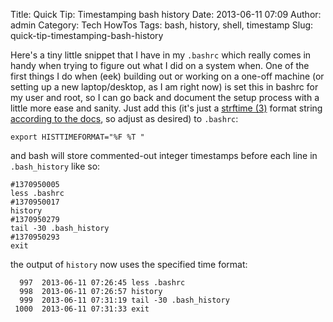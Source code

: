 Title: Quick Tip: Timestamping bash history
Date: 2013-06-11 07:09
Author: admin
Category: Tech HowTos
Tags: bash, history, shell, timestamp
Slug: quick-tip-timestamping-bash-history

Here's a tiny little snippet that I have in my `.bashrc` which really
comes in handy when trying to figure out what I did on a system when.
One of the first things I do when (eek) building out or working on a
one-off machine (or setting up a new laptop/desktop, as I am right now)
is set this in bashrc for my user and root, so I can go back and
document the setup process with a little more ease and sanity. Just add
this (it's just a [strftime (3)](http://linux.die.net/man/3/strftime)
format string [according to the
docs](http://www.gnu.org/software/bash/manual/bashref.html#index-HISTTIMEFORMAT),
so adjust as desired) to `.bashrc`:

~~~~{.bash}
export HISTTIMEFORMAT="%F %T "
~~~~

and bash will store commented-out integer timestamps before each line in
`.bash_history` like so:

~~~~{.bash}
#1370950005
less .bashrc
#1370950017
history 
#1370950279
tail -30 .bash_history 
#1370950293
exit
~~~~

the output of `history` now uses the specified time format:

      997  2013-06-11 07:26:45 less .bashrc
      998  2013-06-11 07:26:57 history 
      999  2013-06-11 07:31:19 tail -30 .bash_history 
     1000  2013-06-11 07:31:33 exit

</p>


